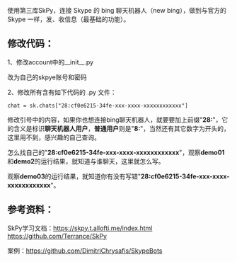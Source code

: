 使用第三库SkPy，连接 Skype 的 bing 聊天机器人（new bing），做到与官方的 Skype 一样，发、收信息（最基础的功能）。

## 修改代码：

1、修改account中的__init__.py

改为自己的skpye账号和密码

2、修改所有含有如下代码的 .py 文件：

```
chat = sk.chats["28:cf0e6215-34fe-xxx-xxxx-xxxxxxxxxxxx"]
```

修改引号中的内容，如果你也想连接bing聊天机器人，就要要加上前缀"**28:**"，它的含义是标识**聊天机器人用户**，**普通用户**则是"**8:**"，当然还有其它数字为开头的，这里用不到，感兴趣的自己查询。

怎么找自己的"**28:cf0e6215-34fe-xxx-xxxx-xxxxxxxxxxxx**"，观察**demo01**和**demo2**的运行结果，就知道与谁聊天，这里就怎么写。

观察**demo03**的运行结果，就知道你有没有写错"**28:cf0e6215-34fe-xxx-xxxx-xxxxxxxxxxxx**"。

## 参考资料：

SkPy学习文档：https://skpy.t.allofti.me/index.html
https://github.com/Terrance/SkPy

案例：https://github.com/DimitriChrysafis/SkypeBots

